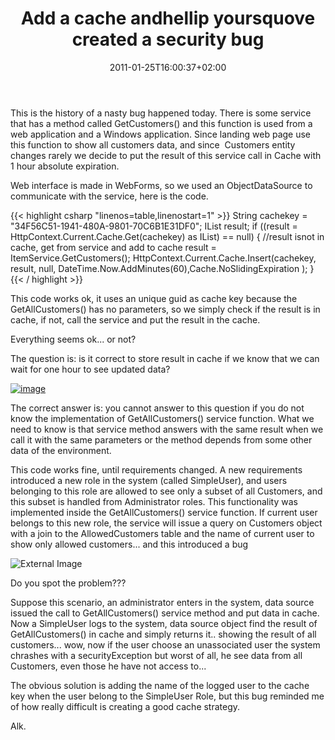 ﻿---
title: "Add a cache andhellip yoursquove created a security bug"
description: ""
date: 2011-01-25T16:00:37+02:00
draft: false
tags: [Experiences]
categories: [Experiences]
---
This is the history of a nasty bug happened today. There is some service that has a method called GetCustomers() and this function is used from a web application and a Windows application. Since landing web page use this function to show all customers data, and since  Customers entity changes rarely we decide to put the result of this service call in Cache with 1 hour absolute expiration.

Web interface is made in WebForms, so we used an ObjectDataSource to communicate with the service, here is the code.

{{< highlight csharp "linenos=table,linenostart=1" >}}
String cachekey = "34F56C51-1941-480A-9801-70C6B1E31DF0";
IList<CustomerDto> result;
if ((result = HttpContext.Current.Cache.Get(cachekey) as IList<CustomerDto>) == null)
{
//result isnot in cache, get from service and add to cache
result = ItemService.GetCustomers();
HttpContext.Current.Cache.Insert(cachekey, result, null, DateTime.Now.AddMinutes(60),Cache.NoSlidingExpiration );
}
{{< / highlight >}}

This code works ok, it uses an unique guid as cache key because the GetAllCustomers() has no parameters, so we simply check if the result is in cache, if not, call the service and put the result in the cache.

Everything seems ok... or not?

The question is: is it correct to store result in cache if we know that we can wait for one hour to see updated data?

[![image](https://www.codewrecks.com/blog/wp-content/uploads/2011/01/image_thumb19.png "image")](https://www.codewrecks.com/blog/wp-content/uploads/2011/01/image19.png)

The correct answer is: you cannot answer to this question if you do not know the implementation of GetAllCustomers() service function. What we need to know is that service method answers with the same result when we call it with the same parameters or the method depends from some other data of the environment.

This code works fine, until requirements changed. A new requirements introduced a new role in the system (called SimpleUser), and users belonging to this role are allowed to see only a subset of all Customers, and this subset is handled from Administrator roles. This functionality was implemented inside the GetAllCustomers() service function. If current user belongs to this new role, the service will issue a query on Customers object with a join to the AllowedCustomers table and the name of current user to show only allowed customers... and this introduced a bug

![External Image](http://www.mspmentor.net/wp-content/uploads/2010/01/symantec-endpoint-security-bug.jpg)

Do you spot the problem???

Suppose this scenario, an administrator enters in the system, data source issued the call to GetAllCustomers() service method and put data in cache. Now a SimpleUser logs to the system, data source object find the result of GetAllCustomers() in cache and simply returns it.. showing the result of all customers... wow, now if the user choose an unassociated user the system chrashes with a securityException but worst of all, he see data from all Customers, even those he have not access to...

The obvious solution is adding the name of the logged user to the cache key when the user belong to the SimpleUser Role, but this bug reminded me of how really difficult is creating a good cache strategy.

Alk.

